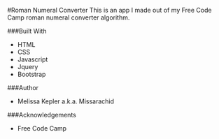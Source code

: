 #Roman Numeral Converter
This is an app I made out of my Free Code Camp roman numeral converter algorithm.

###Built With
+  HTML  
+  CSS  
+  Javascript  
+  Jquery  
+  Bootstrap  

###Author
+  Melissa Kepler a.k.a. Missarachid  

###Acknowledgements
+  Free Code Camp
